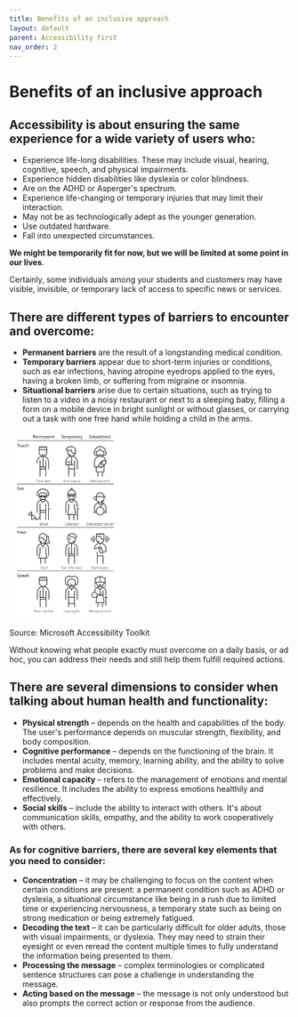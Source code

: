 ```yaml
---
title: Benefits of an inclusive approach 
layout: default 
parent: Accessibility first
nav_order: 2
---
```


# Benefits of an inclusive approach


## Accessibility is about ensuring the same experience for a wide variety of users who:

- Experience life-long disabilities. These may include visual, hearing, cognitive, speech, and physical impairments.
- Experience hidden disabilities like dyslexia or color blindness.
- Are on the ADHD or Asperger's spectrum.
- Experience life-changing or temporary injuries that may limit their interaction.
- May not be as technologically adept as the younger generation.
- Use outdated hardware.
- Fall into unexpected circumstances.


**We might be temporarily fit for now, but we will be limited at some point in our lives**.


Certainly, some individuals among your students and customers may have visible, invisible, or temporary lack of access to specific news or services.

## There are different types of barriers to encounter and overcome:

- **Permanent barriers** are the result of a longstanding medical condition.
- **Temporary barriers** appear due to short-term injuries or conditions, such as ear infections, having atropine eyedrops applied to the eyes, having a broken limb, or suffering from migraine or insomnia.
- **Situational barriers** arise due to certain situations, such as trying to listen to a video in a noisy restaurant or next to a sleeping baby, filling a form on a mobile device in bright sunlight or without glasses, or carrying out a task with one free hand while holding a child in the arms.

<img src="Images/Senses_and_constraints_Microsoft_Accessibility_Toolkit.png" alt="A group of people in rows, divided according to the senses (touch, see, hear, speak) into three categories: permanent, temporary, and situational constraints." width="40%">

Source: Microsoft Accessibility Toolkit


Without knowing what people exactly must overcome on a daily basis, or ad hoc, you can address their needs and still help them fulfill required actions.

## There are several dimensions to consider when talking about human health and functionality:

- **Physical strength** – depends on the health and capabilities of the body. The user's performance depends on muscular strength, flexibility, and body composition.
- **Cognitive performance** – depends on the functioning of the brain. It includes mental acuity, memory, learning ability, and the ability to solve problems and make decisions.
- **Emotional capacity** – refers to the management of emotions and mental resilience. It includes the ability to express emotions healthily and effectively.
- **Social skills** – include the ability to interact with others. It's about communication skills, empathy, and the ability to work cooperatively with others.

### As for cognitive barriers, there are several key elements that you need to consider:

- **Concentration** – it may be challenging to focus on the content when certain conditions are present: a permanent condition such as ADHD or dyslexia, a situational circumstance like being in a rush due to limited time or experiencing nervousness, a temporary state such as being on strong medication or being extremely fatigued.
- **Decoding the text** – it can be particularly difficult for older adults, those with visual impairments, or dyslexia. They may need to strain their eyesight or even reread the content multiple times to fully understand the information being presented to them.
- **Processing the message** – complex terminologies or complicated sentence structures can pose a challenge in understanding the message.
- **Acting based on the message** – the message is not only understood but also prompts the correct action or response from the audience.
